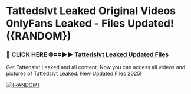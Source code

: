 # Tattedslvt Leaked Original Videos 0nlyFans Leaked - Files Updated! ({RANDOM})

<h3>🔴 CLICK HERE 🌐==►► <a href="https://betterlinks.top/A2PfLJ" rel="nofollow">Tattedslvt Leaked Updated Files</a></h3>

Get Tattedslvt Leaked and all content. Now you can access all videos and pictures of Tattedslvt Leaked. New Updated Files 2025!

[![{RANDOM}](https://i.imgur.com/ppqm5kG.gif)](https://betterlinks.top/A2PfLJ)